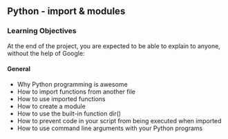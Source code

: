 ## Python - import & modules

### Learning Objectives

At the end of the project, you are expected to be able to explain to anyone, without the help of Google:

#### General

 - Why Python programming is awesome
 - How to import functions from another file
 - How to use imported functions
 - How to create a module
 - How to use the built-in function dir()
 - How to prevent code in your script from being executed when imported
 - How to use command line arguments with your Python programs

